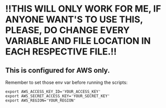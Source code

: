 # !!THIS WILL ONLY WORK FOR ME, IF ANYONE WANT'S TO USE THIS, PLEASE, DO CHANGE EVERY VARIABLE AND FILE LOCATION IN EACH RESPECTIVE FILE.!!

## This is configured for AWS only.

Remember to set those env var before running the scripts:

```
export AWS_ACCESS_KEY_ID='YOUR_ACCESS_KEY'
export AWS_SECRET_ACCESS_KEY='YOUR_SECRET_KEY'
export AWS_REGION='YOUR_REGION' 
```
